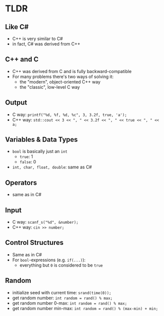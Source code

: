 # TLDR

## Like C#
- C++ is very similar to C#
- in fact, C# was derived from C++

## C++ and C
- C++ was derived from C and is fully backward-compatible
- For many problems there's two ways of solving it:
  - the "modern", object-oriented C++ way
  - the "classic", low-level C way

## Output
- C way: `printf("%d, %f, %d, %c", 3, 3.2f, true, 'a');`
- C++ way: `std::cout << 3 << ", " << 3.2f << ", " << true << ", " << a;`

## Variables & Data Types
- `bool` is basically just an `int`
  - `true`: 1
  - `false`: 0
- `int, char, float, double`: same as C#

## Operators
- same as in C#

## Input
- C way: `scanf_s("%d", &number);`
- C++ way: `cin >> number;`

## Control Structures
- Same as in C#
- For `bool`-expressions (e.g. `if(...)`):
  - everything but `0` is considered to be `true`

## Random
- initialize seed with current time: `srand(time(0));`
- get random number: `int random = rand() % max;`
- get random number 0-max: `int random = rand() % max;`
- get random number min-max: `int random = rand() % (max-min) + min;`